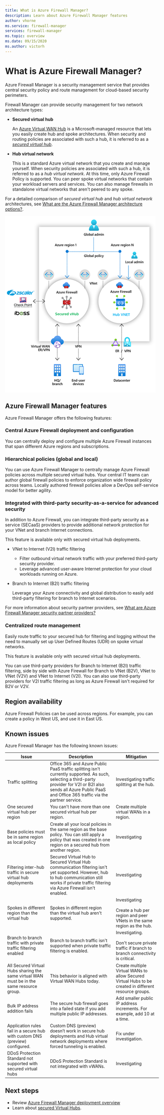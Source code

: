 ```yaml
---
title: What is Azure Firewall Manager?
description: Learn about Azure Firewall Manager features
author: vhorne
ms.service: firewall-manager
services: firewall-manager
ms.topic: overview
ms.date: 09/15/2020
ms.author: victorh
---
```


# What is Azure Firewall Manager?

Azure Firewall Manager is a security management service that provides central security policy and route management for cloud-based security perimeters. 

Firewall Manager can provide security management for two network architecture types:

- **Secured virtual hub**

   An [Azure Virtual WAN Hub](../virtual-wan/virtual-wan-about.md#resources) is a Microsoft-managed resource that lets you easily create hub and spoke architectures. When security and routing policies are associated with such a hub, it is referred to as a *[secured virtual hub](secured-virtual-hub.md)*. 
- **Hub virtual network**

   This is a standard Azure virtual network that you create and manage yourself. When security policies are associated with such a hub, it is referred to as a *hub virtual network*. At this time, only Azure Firewall Policy is supported. You can peer spoke virtual networks that contain your workload servers and services. You can also manage firewalls in standalone virtual networks that aren't peered to any spoke.

For a detailed comparison of *secured virtual hub* and *hub virtual network* architectures, see [What are the Azure Firewall Manager architecture options?](vhubs-and-vnets.md).

![firewall-manager](media/overview/trusted-security-partners.png)

## Azure Firewall Manager features

Azure Firewall Manager offers the following features:

### Central Azure Firewall deployment and configuration​

You can centrally deploy and configure multiple Azure Firewall instances that span different Azure regions and subscriptions. 

### Hierarchical policies (global and local)​

You can use Azure Firewall Manager to centrally manage Azure Firewall policies across multiple secured virtual hubs. Your central IT teams can author global firewall policies to enforce organization wide firewall policy across teams. Locally authored firewall policies allow a DevOps self-service model for better agility.

### Integrated with third-party security-as-a-service for advanced security

In addition to Azure Firewall, you can integrate third-party security as a service (SECaaS) providers to provide additional network protection for your VNet and branch Internet connections.

This feature is available only with secured virtual hub deployments.

- VNet to Internet (V2I) traffic filtering

   - Filter outbound virtual network traffic with your preferred third-party security provider.
   - Leverage advanced user-aware Internet protection for your cloud workloads running on Azure.

- Branch to Internet (B2I) traffic filtering

   Leverage your Azure connectivity and global distribution to easily add third-party filtering for branch to Internet scenarios.

For more information about security partner providers, see [What are Azure Firewall Manager security partner providers?](trusted-security-partners.md)

### Centralized route management

Easily route traffic to your secured hub for filtering and logging without the need to manually set up User Defined Routes (UDR) on spoke virtual networks. 

This feature is available only with secured virtual hub deployments.

You can use third-party providers for Branch to Internet (B2I) traffic filtering, side by side with Azure Firewall for Branch to VNet (B2V), VNet to VNet (V2V) and VNet to Internet (V2I). You can also use third-party providers for V2I traffic filtering as long as Azure Firewall isn't required for B2V or V2V. 

## Region availability

Azure Firewall Policies can be used across regions. For example, you can create a policy in West US, and use it in East US. 

## Known issues

Azure Firewall Manager has the following known issues:

|Issue  |Description  |Mitigation  |
|---------|---------|---------|
|Traffic splitting|Office 365 and Azure Public PaaS traffic splitting isn't currently supported. As such, selecting a third-party provider for V2I or B2I also sends all Azure Public PaaS and Office 365 traffic via the partner service.|Investigating traffic splitting at the hub.
|One secured virtual hub per region|You can't have more than one secured virtual hub per region.|Create multiple virtual WANs in a region.|
|Base policies must be in same region as local policy|Create all your local policies in the same region as the base policy. You can still apply a policy that was created in one region on a secured hub from another region.|Investigating|
|Filtering inter-hub traffic in secure virtual hub deployments|Secured Virtual Hub to Secured Virtual Hub communication filtering isn't yet supported. However, hub to hub communication still works if private traffic filtering via Azure Firewall isn't enabled.|Investigating|
|Spokes in different region than the virtual hub|Spokes in different region than the virtual hub aren't supported.|Investigating<br><br>Create a hub per region and peer VNets in the same region as the hub.|
|Branch to branch traffic with private traffic filtering enabled|Branch to branch traffic isn't supported when private traffic filtering is enabled. |Investigating.<br><br>Don't secure private traffic if branch to branch connectivity is critical.|
|All Secured Virtual Hubs sharing the same virtual WAN must be in the same resource group.|This behavior is aligned with Virtual WAN Hubs today.|Create multiple Virtual WANs to allow Secured Virtual Hubs to be created in different resource groups.|
|Bulk IP address addition fails|The secure hub firewall goes into a failed state if you add multiple public IP addresses.|Add smaller public IP address increments. For example, add 10 at a time.|
|Application rules fail in a secure hub with custom DNS (preview) configured.|Custom DNS (preview) doesn’t work in  secure hub deployments and Hub virtual network deployments where forced tunneling is enabled.|Fix under investigation.|
|DDoS Protection Standard not supported with secured virtual hubs|DDoS Protection Standard is not integrated with vWANs.|Investigating

## Next steps

- Review [Azure Firewall Manager deployment overview](deployment-overview.md)
- Learn about [secured Virtual Hubs](secured-virtual-hub.md).
